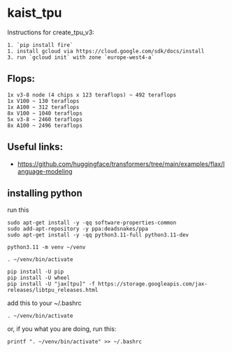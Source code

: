 # kaist_tpu
Instructions for create_tpu_v3:
```
1. `pip install fire`
1. install gcloud via https://cloud.google.com/sdk/docs/install
3. run `gcloud init` with zone `europe-west4-a`
```

## Flops:
```
1x v3-8 node (4 chips x 123 teraflops) ~ 492 teraflops
1x V100 ~ 130 teraflops
1x A100 ~ 312 teraflops
8x V100 ~ 1040 teraflops
5x v3-8 ~ 2460 teraflops
8x A100 ~ 2496 teraflops
```

## Useful links:
- https://github.com/huggingface/transformers/tree/main/examples/flax/language-modeling

## installing python
run this
```
sudo apt-get install -y -qq software-properties-common
sudo add-apt-repository -y ppa:deadsnakes/ppa
sudo apt-get install -y -qq python3.11-full python3.11-dev

python3.11 -m venv ~/venv

. ~/venv/bin/activate

pip install -U pip
pip install -U wheel
pip install -U "jax[tpu]" -f https://storage.googleapis.com/jax-releases/libtpu_releases.html
```


add this to your ~/.bashrc
```
. ~/venv/bin/activate
```

or, if you what you are doing, run this:
```
printf ". ~/venv/bin/activate" >> ~/.bashrc
```
